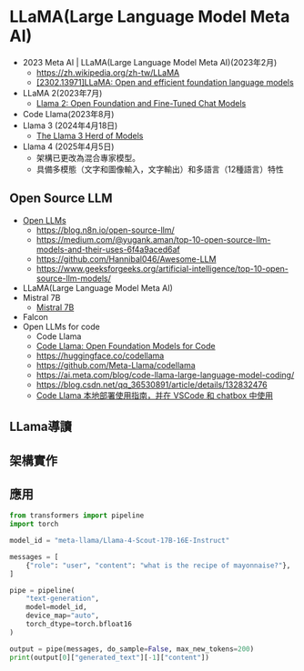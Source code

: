 # LLaMA(Large Language Model Meta AI)  
- 2023 Meta AI | LLaMA(Large Language Model Meta AI)(2023年2月)
  - https://zh.wikipedia.org/zh-tw/LLaMA
  - [[2302.13971]LLaMA: Open and efficient foundation language models](https://arxiv.org/abs/2302.13971)
- LLaMA 2(2023年7月)
  - [Llama 2: Open Foundation and Fine-Tuned Chat Models]() 
- Code Llama(2023年8月)
- Llama 3 (2024年4月18日)
  - [The Llama 3 Herd of Models](https://arxiv.org/abs/2407.21783) 
- Llama 4 (2025年4月5日)
  - 架構已更改為混合專家模型。
  - 具備多模態（文字和圖像輸入，文字輸出）和多語言（12種語言）特性
## Open Source LLM
- [Open LLMs](https://github.com/eugeneyan/open-llms)
  - https://blog.n8n.io/open-source-llm/
  - https://medium.com/@yugank.aman/top-10-open-source-llm-models-and-their-uses-6f4a9aced6af
  - https://github.com/Hannibal046/Awesome-LLM
  - https://www.geeksforgeeks.org/artificial-intelligence/top-10-open-source-llm-models/
- LLaMA(Large Language Model Meta AI) 
- Mistral 7B
  - [Mistral 7B](https://arxiv.org/abs/2310.06825) 
- Falcon
- Open LLMs for code
  - Code Llama 
  - [Code Llama: Open Foundation Models for Code](https://ai.meta.com/research/publications/code-llama-open-foundation-models-for-code/)
  - https://huggingface.co/codellama
  - https://github.com/Meta-Llama/codellama
  - https://ai.meta.com/blog/code-llama-large-language-model-coding/
  - https://blog.csdn.net/qq_36530891/article/details/132832476
  - [Code Llama 本地部署使用指南，并在 VSCode 和 chatbox 中使用](https://www.bingal.com/posts/code-llama-usage/)
## LLama導讀
## 架構實作
## 應用
```python
from transformers import pipeline
import torch

model_id = "meta-llama/Llama-4-Scout-17B-16E-Instruct"

messages = [
    {"role": "user", "content": "what is the recipe of mayonnaise?"},
]

pipe = pipeline(
    "text-generation",
    model=model_id,
    device_map="auto",
    torch_dtype=torch.bfloat16
)

output = pipe(messages, do_sample=False, max_new_tokens=200)
print(output[0]["generated_text"][-1]["content"])
```
